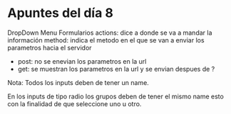 # Apuntes del día 8
DropDown Menu 
Formularios
actions: dice a donde se va a mandar la información
method: indica el metodo en el que se van a enviar los parametros hacia el servidor
- post: no se enevian los parametros en la url
- get: se muestran los parametros en la url y se envian despues de ?

Nota: Todos los inputs deben de tener un name.

En los inputs de tipo radio los grupos deben de tener el mismo name esto con la finalidad de que seleccione uno u otro.